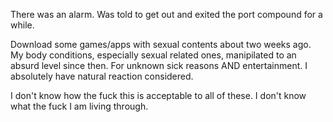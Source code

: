There was an alarm. Was told to get out and exited the port compound for a while.

Download some games/apps with sexual contents about two weeks ago. My body conditions, especially sexual related ones, manipilated to an absurd level since then. For unknown sick reasons AND entertainment. I absolutely have natural reaction considered.

I don't know how the fuck this is acceptable to all of these. I don't know what the fuck I am living through.
